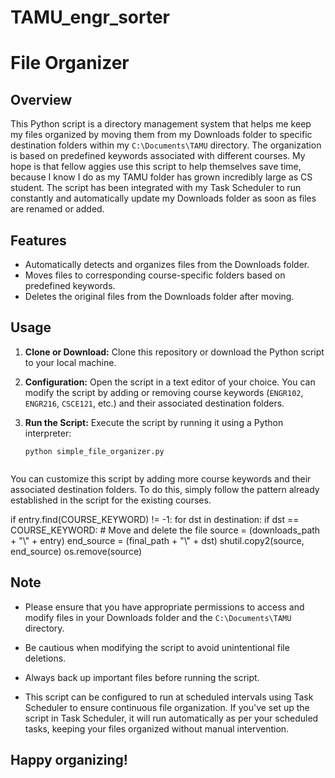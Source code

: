 # TAMU_engr_sorter

# File Organizer

## Overview
This Python script is a directory management system that helps me keep my files organized by moving them from my Downloads folder to specific destination folders within my `C:\Documents\TAMU` directory. The organization is based on predefined keywords associated with different courses. My hope is that fellow aggies use this script to help themselves save time, because I know I do as my TAMU folder has grown incredibly large as CS student. The script has been integrated with my Task Scheduler to run constantly and automatically update my Downloads folder as soon as files are renamed or added.

## Features
- Automatically detects and organizes files from the Downloads folder.
- Moves files to corresponding course-specific folders based on predefined keywords.
- Deletes the original files from the Downloads folder after moving.

## Usage
1. **Clone or Download:** Clone this repository or download the Python script to your local machine.

2. **Configuration:** Open the script in a text editor of your choice. You can modify the script by adding or removing course keywords (`ENGR102`, `ENGR216`, `CSCE121`, etc.) and their associated destination folders.

3. **Run the Script:** Execute the script by running it using a Python interpreter:
   ```shell
   python simple_file_organizer.py


You can customize this script by adding more course keywords and their associated destination folders. To do this, simply follow the pattern already established in the script for the existing courses.

if entry.find(COURSE_KEYWORD) != -1:
    for dst in destination:
        if dst == COURSE_KEYWORD:
            # Move and delete the file
            source = (downloads_path + "\\" + entry)
            end_source = (final_path + "\\" + dst)
            shutil.copy2(source, end_source)
            os.remove(source)

## Note
- Please ensure that you have appropriate permissions to access and modify files in your Downloads folder and the `C:\Documents\TAMU` directory.

- Be cautious when modifying the script to avoid unintentional file deletions.

- Always back up important files before running the script.

- This script can be configured to run at scheduled intervals using Task Scheduler to ensure continuous file organization. If you've set up the script in Task Scheduler, it will run automatically as per your scheduled tasks, keeping your files organized without manual intervention.

## Happy organizing!
